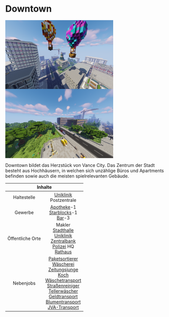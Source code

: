 # Downtown

<img align="left" width="340" eight="340" src="../../../assets/image/gebiete/Downtown1.png"> <img align="center" width="340" eight="340" src="../../../assets/image/gebiete/Downtown2.png">


Downtown bildet das Herzstück von Vance City. Das Zentrum der Stadt besteht aus Hochhäusern, in welchen sich unzählige Büros und Apartments befinden sowie auch die meisten spielrelevanten Gebäude.

<table>
  <thead>
    <tr>
      <th colspan=2 align="center">Inhalte</th>
    </tr>
  </thead>
  <tbody>
    <tr>
      <td align="center">Haltestelle</td>
      <td align="center"><a href="../../fraktionen/rettungsdienst.md">Uniklinik</a> <br> Postzentrale </td>
    </tr>
    <tr>
      <td align="center">Gewerbe</td>
      <td align="center"><a href="../../biz/apotheke.md">Apotheke</a>-1 <br> <a href="../../biz/starblocks.md">Starblocks</a>-1 <br> <a href="../../biz/bar.md">Bar</a>-3</td>
    </tr>
    <tr>
      <td align="center">Öffentliche Orte</td>
      <td align="center">Makler <br> <a href="../../orte/stadthalle.md">Stadthalle</a> <br> <a href="../../fraktionen/rettungsdienst.md">Uniklinik</a> <br> <a href="../../orte/zentralbank.md">Zentralbank</a> <br> <a href="../../fraktionen/polizei.md">Polizei</a> HQ <br> <a href="../../orte/rathaus.md">Rathaus</a></td>
    </tr>
    <tr>
      <td align="center">Nebenjobs</td>
      <td align="center"><a href="../../nebenjobs/paketsortierer.md">Paketsortierer</a> <br> <a href="../../nebenjobs/wäscherei.md">Wäscherei</a> <br> <a href="../../nebenjobs/zeitungsjunge.md">Zeitungsjunge</a> <br> <a href="../../nebenjobs/koch.md">Koch</a> <br> <a href="../../nebenjobs/wäschetransport.md">Wäschetransport</a> <br> <a href="../../nebenjobs/straßenreiniger.md">Straßenreiniger</a> <br> <a href="../../nebenjobs/tellerwäscher.md">Tellerwäscher</a> <br> <a href="../../nebenjobs/geldtransport.md">Geldtransport</a> <br> <a href="../../nebenjobs/blumentransport.md">Blumentransport</a> <br> <a href="../../nebenjobs/jvatransport.md">JVA-Transport</a></td>
    </tr>
  </tbody>
</table> 
